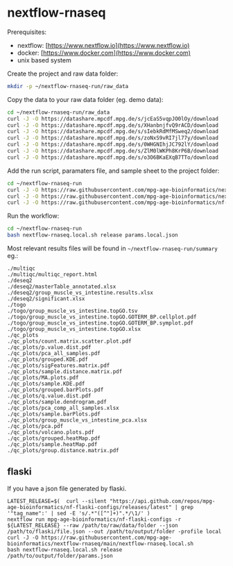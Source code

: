 # nextflow-rnaseq

Prerequisites:

- nextflow: [https://www.nextflow.io](https://www.nextflow.io)
- docker: [https://www.docker.com](https://www.docker.com)
- unix based system

Create the project and raw data folder:
```bash
mkdir -p ~/nextflow-rnaseq-run/raw_data
```

Copy the data to your raw data folder (eg. demo data):
```bash
cd ~/nextflow-rnaseq-run/raw_data
curl -J -O https://datashare.mpcdf.mpg.de/s/jcEaS5vqpJO0lOy/download
curl -J -O https://datashare.mpcdf.mpg.de/s/XHanbnjfvQ9rACD/download
curl -J -O https://datashare.mpcdf.mpg.de/s/sIebkRdMfMSweq2/download
curl -J -O https://datashare.mpcdf.mpg.de/s/zoNxS9vRI7jl77y/download
curl -J -O https://datashare.mpcdf.mpg.de/s/0WHGNIhjJC792lY/download
curl -J -O https://datashare.mpcdf.mpg.de/s/ZlM0lWKPh8KrP6B/download
curl -J -O https://datashare.mpcdf.mpg.de/s/o3O6BKaEXqB7TTo/download
```

Add the run script, paramaters file, and sample sheet to the project folder:
```bash
cd ~/nextflow-rnaseq-run
curl -J -O https://raw.githubusercontent.com/mpg-age-bioinformatics/nextflow-rnaseq/main/nextflow-rnaseq.local.sh
curl -J -O https://raw.githubusercontent.com/mpg-age-bioinformatics/nextflow-rnaseq/main/params.local.json
curl -J -O https://raw.githubusercontent.com/mpg-age-bioinformatics/nf-deseq2/main/sample_sheet.xlsx
```

Run the workflow:
```bash
cd ~/nextflow-rnaseq-run
bash nextflow-rnaseq.local.sh release params.local.json
```

Most relevant results files will be found in `~/nextflow-rnaseq-run/summary` eg.:
```
./multiqc
./multiqc/multiqc_report.html
./deseq2
./deseq2/masterTable_annotated.xlsx
./deseq2/group_muscle_vs_intestine.results.xlsx
./deseq2/significant.xlsx
./togo
./togo/group_muscle_vs_intestine.topGO.tsv
./togo/group_muscle_vs_intestine.topGO.GOTERM_BP.cellplot.pdf
./togo/group_muscle_vs_intestine.topGO.GOTERM_BP.symplot.pdf
./togo/group_muscle_vs_intestine.topGO.xlsx
./qc_plots
./qc_plots/count.matrix.scatter.plot.pdf
./qc_plots/p.value.dist.pdf
./qc_plots/pca_all_samples.pdf
./qc_plots/grouped.KDE.pdf
./qc_plots/sigFeatures.matrix.pdf
./qc_plots/sample.distance.matrix.pdf
./qc_plots/MA.plots.pdf
./qc_plots/sample.KDE.pdf
./qc_plots/grouped.barPlots.pdf
./qc_plots/q.value.dist.pdf
./qc_plots/sample.dendrogram.pdf
./qc_plots/pca_comp_all_samples.xlsx
./qc_plots/sample.barPlots.pdf
./qc_plots/group_muscle_vs_intestine_pca.xlsx
./qc_plots/pca.pdf
./qc_plots/volcano.plots.pdf
./qc_plots/grouped.heatMap.pdf
./qc_plots/sample.heatMap.pdf
./qc_plots/group.distance.matrix.pdf
```

## flaski

If you have a json file generated by flaski.

```
LATEST_RELEASE=$(  curl --silent "https://api.github.com/repos/mpg-age-bioinformatics/nf-flaski-configs/releases/latest" | grep '"tag_name":' | sed -E 's/.*"([^"]+)".*/\1/' )
nextflow run mpg-age-bioinformatics/nf-flaski-configs -r ${LATEST_RELEASE} --raw /path/to/raw/data/folder --json /path/to/flaski/file.json --out /path/to/output/folder -profile local
curl -J -O https://raw.githubusercontent.com/mpg-age-bioinformatics/nextflow-rnaseq/main/nextflow-rnaseq.local.sh
bash nextflow-rnaseq.local.sh release /path/to/output/folder/params.json
```